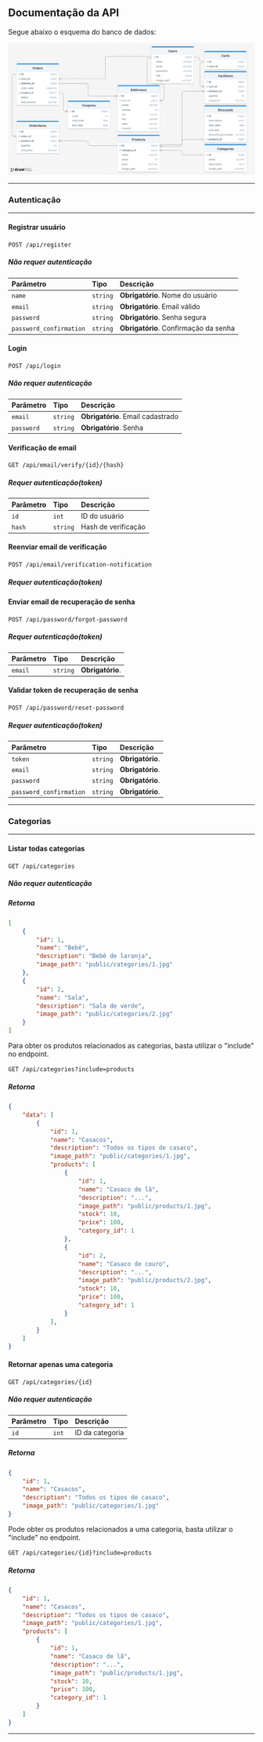 ## Documentação da API

Segue abaixo o esquema do banco de dados:

![Exemplo](public/doc-images/database-schema.png)


---
### Autenticação
---

#### Registrar usuário
```http
POST /api/register
```
##### Não requer autenticação

| Parâmetro     | Tipo     | Descrição                     |
| :------------- | :------- | :------------------------------ |
| `name`         | `string` | **Obrigatório**. Nome do usuário   |
| `email`        | `string` | **Obrigatório**. Email válido       |
| `password`     | `string` | **Obrigatório**. Senha segura       |
| `password_confirmation` | `string` | **Obrigatório**. Confirmação da senha |

#### Login
```http
POST /api/login
```
##### Não requer autenticação


| Parâmetro     | Tipo     | Descrição                     |
| :------------- | :------- | :------------------------------ |
| `email`        | `string` | **Obrigatório**. Email cadastrado   |
| `password`     | `string` | **Obrigatório**. Senha              |


#### Verificação de email
```http
GET /api/email/verify/{id}/{hash}
```
##### Requer autenticação(token)


| Parâmetro | Tipo     | Descrição                    |
| :-------- | :------- | :------------------------- |
| `id`      | `int`    | ID do usuário               |
| `hash`    | `string` | Hash de verificação         |

#### Reenviar email de verificação
```http
POST /api/email/verification-notification
```
##### Requer autenticação(token)


#### Enviar email de recuperação de senha
```http
POST /api/password/forgot-password
```
##### Requer autenticação(token)

| Parâmetro     | Tipo     | Descrição                     |
| :------------- | :------- | :------------------------------ |
| `email`        | `string` | **Obrigatório**.


#### Validar token de recuperação de senha
```http
POST /api/password/reset-password
```
##### Requer autenticação(token)

| Parâmetro     | Tipo     | Descrição                     |
| :------------- | :------- | :------------------------------ |
| `token`        | `string` | **Obrigatório**.|
| `email`        | `string` | **Obrigatório**.|
| `password`     | `string` | **Obrigatório**.|
| `password_confirmation` | `string` | **Obrigatório**.|

---

### Categorias
---

#### Listar todas categorias
```http
GET /api/categories
```
##### Não requer autenticação
##### Retorna
```json
[
    {
        "id": 1,
        "name": "Bebê",
        "description": "Bebê de laranja",
        "image_path": "public/categories/1.jpg"
    },
    {
        "id": 2,
        "name": "Sala",
        "description": "Sala de verde",
        "image_path": "public/categories/2.jpg"
    }
]
```

Para obter os produtos relacionados as categorias, basta utilizar o "include" no endpoint.

```http
GET /api/categories?include=products
```
##### Retorna
```json
{
    "data": [
        {
            "id": 1,
            "name": "Casacos",
            "description": "Todos os tipos de casaco",
            "image_path": "public/categories/1.jpg",
            "products": [
                {
                    "id": 1,
                    "name": "Casaco de lã",
                    "description": "...",
                    "image_path": "public/products/1.jpg",
                    "stock": 10,
                    "price": 100,
                    "category_id": 1
                },
                {
                    "id": 2,
                    "name": "Casaco de couro",
                    "description": "...",
                    "image_path": "public/products/2.jpg",
                    "stock": 10,
                    "price": 100,
                    "category_id": 1
                }
            ],
        }
    ]
}
```

#### Retornar apenas uma categoria
```http
GET /api/categories/{id}
```
##### Não requer autenticação

| Parâmetro | Tipo     | Descrição                    |
| :-------- | :------- | :------------------------- |
| `id`      | `int`    | ID da categoria             |

##### Retorna
```json
{
    "id": 1,
    "name": "Casacos",
    "description": "Todos os tipos de casaco",
    "image_path": "public/categories/1.jpg"
}
```

Pode obter os produtos relacionados a uma categoria, basta utilizar o "include" no endpoint.

```http
GET /api/categories/{id}?include=products
```
##### Retorna
```json
{
    "id": 1,
    "name": "Casacos",
    "description": "Todos os tipos de casaco",
    "image_path": "public/categories/1.jpg",
    "products": [
        {
            "id": 1,
            "name": "Casaco de lã",
            "description": "...",
            "image_path": "public/products/1.jpg",
            "stock": 10,
            "price": 100,
            "category_id": 1
        }
    ]
}
```

---
